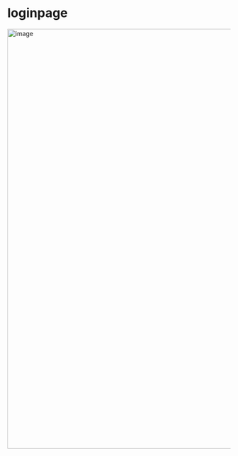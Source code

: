 # loginpage

<img width="947" alt="image" src="https://github.com/SignorRomar/loginpage/assets/65063106/254b6348-601c-4273-85a2-4638bb9a1a97">
